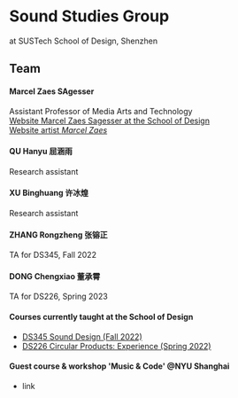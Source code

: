[//]: # (Title: Marcel Zaes Sagesser - Research in Media Arts, Technology, and Sound)  
[//]: # (Author: Marcel Zaes Sagesser)  
[//]: # (Description: Research website of Marcel Zaes Sagesser)  
[//]: # (Tags: #Sustech #sound #media #arts #technology)  
[//]: # (Date: June 2, 2022)  

# Sound Studies Group
at SUSTech School of Design, Shenzhen

## Team

#### Marcel Zaes SAgesser
Assistant Professor of Media Arts and Technology  
[Website Marcel Zaes Sagesser at the School of Design](https://designschool.sustech.edu.cn/academics/faculty)  
[Website artist *Marcel Zaes*](https://marcelzaes.com)

#### QU Hanyu 屈涵雨
Research assistant

#### XU Binghuang 许冰煌
Research assistant

#### ZHANG Rongzheng 张镕正 
TA for DS345, Fall 2022
#### DONG Chengxiao 董承霄
TA for DS226, Spring 2023

#### Courses currently taught at the School of Design
- [DS345 Sound Design (Fall 2022)](ds345)
- [DS226 Circular Products: Experience (Spring 2022)](ds226/home.md)

#### Guest course & workshop 'Music & Code' @NYU Shanghai
- link
